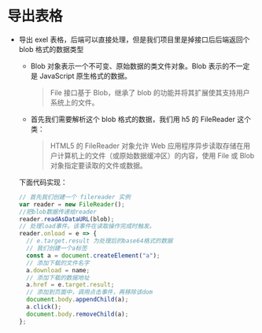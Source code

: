 # 导出表格

- 导出 exel 表格，后端可以直接处理，但是我们项目里是掉接口后后端返回个 blob 格式的数据类型

  - Blob 对象表示一个不可变、原始数据的类文件对象。Blob 表示的不一定是 JavaScript 原生格式的数据。
    > File 接口基于 Blob，继承了 blob 的功能并将其扩展使其支持用户系统上的文件。
  - 首先我们需要解析这个 blob 格式的数据，我们用 h5 的 FileReader 这个类：

    > HTML5 的 FileReader 对象允许 Web 应用程序异步读取存储在用户计算机上的文件（或原始数据缓冲区）的内容，使用 File 或 Blob 对象指定要读取的文件或数据。

  下面代码实现：

  ```javascript
  // 首先我们创建一个 filereader 实例
  var reader = new FileReader();
  //把blob数据传递给reader
  reader.readAsDataURL(blob);
  // 处理load事件。该事件在读取操作完成时触发。
  reader.onload = e => {
    // e.target.result 为处理后的base64格式的数据
    // 我们创建一个a标签
    const a = document.createElement("a");
    // 添加下载的文件名字
    a.download = name;
    // 添加下载的数据地址
    a.href = e.target.result;
    // 添加到页面中，调用点击事件，再移除该dom
    document.body.appendChild(a);
    a.click();
    document.body.removeChild(a);
  };
  ```
